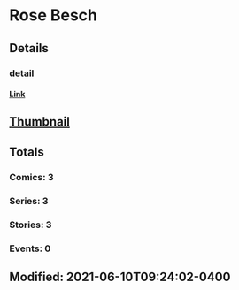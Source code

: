 # Rose  Besch 
## Details
### detail
#### [Link](http://marvel.com/comics/creators/14152/rose_besch?utm_campaign=apiRef&utm_source=225578a89fc76f3d20fbffda5d17a88d)
## [Thumbnail](http://i.annihil.us/u/prod/marvel/i/mg/b/40/image_not_available.jpg)
## Totals
### Comics: 3
### Series: 3
### Stories: 3
### Events: 0
## Modified: 2021-06-10T09:24:02-0400